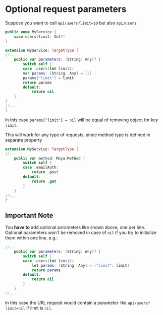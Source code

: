 Optional request parameters
===========================

Suppose you want to call `api/users?limit=10` but also `api/users`:

```swift
public enum MyService {
	case users(limit: Int?)
}

extension MyService: TargetType {
//...
	public var parameters: [String: Any]? {
	    switch self {
	    case .users(let limit):
		var params: [String: Any] = [:]
		params["limit"] = limit
		return params
	    default:
	        return nil
	}
}
//...
}
```

In this case `params["limit"] = nil` will be equal of removing object for key `limit`.

This will work for any type of requests, since method type is defined in separate property

```swift
extension MyService: TargetType {
//...
    public var method: Moya.Method {
        switch self {
        case .emailAuth:
            return .post
        default:
            return .get
        }
    }
//...
}
```


Important Note
--------------
You **have to** add optional parameters like shown above, one per line. Optional parameters won't be removed in case of ```nil``` if you try to initialize them within one line, e.g.:

```swift
//...
	public var parameters: [String: Any]? {
	    switch self {
	    case .users(let limit):
	        let params: [String: Any] = ["limit": limit]
	        return params
        default:
            return nil
        }
    }
//...
```

In this case the URL request would contain a parameter like ```api/users?limit=nil``` if limit is ```nil```.
